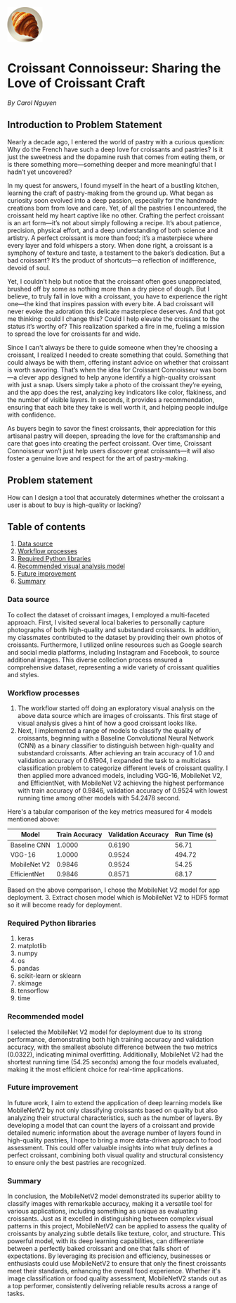 ![croissant icon](photos/imageedit_1_5470181020%20(1).png)
# Croissant Connoisseur: Sharing the Love of Croissant Craft

_By Carol Nguyen_

## Introduction to Problem Statement
 
Nearly a decade ago, I entered the world of pastry with a curious question: Why do the French have such a deep love for croissants and pastries? Is it just the sweetness and the dopamine rush that comes from eating them, or is there something more—something deeper and more meaningful that I hadn’t yet uncovered?

In my quest for answers, I found myself in the heart of a bustling kitchen, learning the craft of pastry-making from the ground up. What began as curiosity soon evolved into a deep passion, especially for the handmade creations born from love and care. Yet, of all the pastries I encountered, the croissant held my heart captive like no other. Crafting the perfect croissant is an art form—it’s not about simply following a recipe. It’s about patience, precision, physical effort, and a deep understanding of both science and artistry. A perfect croissant is more than food; it’s a masterpiece where every layer and fold whispers a story. When done right, a croissant is a symphony of texture and taste, a testament to the baker’s dedication. But a bad croissant? It’s the product of shortcuts—a reflection of indifference, devoid of soul.

Yet, I couldn’t help but notice that the croissant often goes unappreciated, brushed off by some as nothing more than a dry piece of dough. But I believe, to truly fall in love with a croissant, you have to experience the right one—the kind that inspires passion with every bite. A bad croissant will never evoke the adoration this delicate masterpiece deserves. And that got me thinking: could I change this? Could I help elevate the croissant to the status it’s worthy of? This realization sparked a fire in me, fueling a mission to spread the love for croissants far and wide.
 
Since I can't always be there to guide someone when they're choosing a croissant, I realized I needed to create something that could. Something that could always be with them, offering instant advice on whether that croissant is worth savoring. That’s when the idea for Croissant Connoisseur was born—a clever app designed to help anyone identify a high-quality croissant with just a snap. Users simply take a photo of the croissant they’re eyeing, and the app does the rest, analyzing key indicators like color, flakiness, and the number of visible layers. In seconds, it provides a recommendation, ensuring that each bite they take is well worth it, and helping people indulge with confidence.

As buyers begin to savor the finest croissants, their appreciation for this artisanal pastry will deepen, spreading the love for the craftsmanship and care that goes into creating the perfect croissant. Over time, Croissant Connoisseur won’t just help users discover great croissants—it will also foster a genuine love and respect for the art of pastry-making.


## Problem statement

How can I design a tool that accurately determines whether the croissant a user is about to buy is high-quality or lacking?

## Table of contents

1. [Data source](#Data-source)
2. [Workflow processes](#Workflow-processes)
3. [Required Python libraries](#Required-Python-libraries)
4. [Recommended visual analysis model](#Recommended-model)
5. [Future improvement](#Future-improvement)
6. [Summary](#Summary)

### Data source
To collect the dataset of croissant images, I employed a multi-faceted approach. First, I visited several local bakeries to personally capture photographs of both high-quality and substandard croissants. In addition, my classmates contributed to the dataset by providing their own photos of croissants. Furthermore, I utilized online resources such as Google search and social media platforms, including Instagram and Facebook, to source additional images. This diverse collection process ensured a comprehensive dataset, representing a wide variety of croissant qualities and styles.

### Workflow processes
1. The workflow started off doing an exploratory visual analysis on the above data source which are images of croissants. This first stage of visual analysis gives a hint of how a good croissant looks like.
2. Next, I implemented a range of models to classify the quality of croissants, beginning with a Baseline Convolutional Neural Network (CNN) as a binary classifier to distinguish between high-quality and substandard croissants. After achieving an train accuracy of 1.0 and validation accuracy of 0.61904, I expanded the task to a multiclass classification problem to categorize different levels of croissant quality. I then applied more advanced models, including VGG-16, MobileNet V2, and EfficientNet, with MobileNet V2 achieving the highest performance with train accuracy of 0.9846, validation accuracy of 0.9524 with lowest running time among other models with 54.2478 second.

Here's a tabular comparison of the key metrics measured for 4 models mentioned above:

| Model                     | Train Accuracy	 | Validation Accuracy	  | Run Time (s) |
|---------------------------|-----------------|-----------------------|--------------|
| Baseline CNN              | 1.0000          | 0.6190                | 56.71        | 
| VGG-16                    | 1.0000          | 0.9524                | 494.72       | 
| MobileNet V2              | 0.9846          | 0.9524                | 54.25        | 
| EfficientNet              | 0.9846          | 0.8571                | 68.17        | 

Based on the above comparison, I chose the MobileNet V2 model for app deployment.
3. Extract chosen model which is MobileNet V2 to HDF5 format so it will become ready for deployment.

### Required Python libraries
1. keras
2. matplotlib
3. numpy
4. os
5. pandas
6. scikit-learn or sklearn
7. skimage
8. tensorflow
9. time

### Recommended model
I selected the MobileNet V2 model for deployment due to its strong performance, demonstrating both high training accuracy and validation accuracy, with the smallest absolute difference between the two metrics (0.0322), indicating minimal overfitting. Additionally, MobileNet V2 had the shortest running time (54.25 seconds) among the four models evaluated, making it the most efficient choice for real-time applications.

### Future improvement
In future work, I aim to extend the application of deep learning models like MobileNetV2 by not only classifying croissants based on quality but also analyzing their structural characteristics, such as the number of layers. By developing a model that can count the layers of a croissant and provide detailed numeric information about the average number of layers found in high-quality pastries, I hope to bring a more data-driven approach to food assessment. This could offer valuable insights into what truly defines a perfect croissant, combining both visual quality and structural consistency to ensure only the best pastries are recognized.

### Summary
In conclusion, the MobileNetV2 model demonstrated its superior ability to classify images with remarkable accuracy, making it a versatile tool for various applications, including something as unique as evaluating croissants. Just as it excelled in distinguishing between complex visual patterns in this project, MobileNetV2 can be applied to assess the quality of croissants by analyzing subtle details like texture, color, and structure. This powerful model, with its deep learning capabilities, can differentiate between a perfectly baked croissant and one that falls short of expectations. By leveraging its precision and efficiency, businesses or enthusiasts could use MobileNetV2 to ensure that only the finest croissants meet their standards, enhancing the overall food experience. Whether it's image classification or food quality assessment, MobileNetV2 stands out as a top performer, consistently delivering reliable results across a range of tasks.



